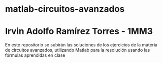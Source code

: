 # matlab-circuitos-avanzados
# Irvin Adolfo Ramírez Torres - 1MM3  

En este repositorio se subirán las soluciones de los ejercicios de la materia de circuitos avanzados, utilizando Matlab para la resolución usando las fórmulas aprendidas en clase
